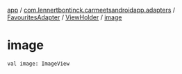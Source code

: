 [app](../../../index.md) / [com.lennertbontinck.carmeetsandroidapp.adapters](../../index.md) / [FavouritesAdapter](../index.md) / [ViewHolder](index.md) / [image](./image.md)

# image

`val image: ImageView`